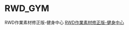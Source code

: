 # RWD_GYM
RWD作業素材修正版-健身中心
[RWD作業素材修正版-健身中心]([https://corly74.github.io/RWD_GYM/#](https://haleyhsieh.github.io/RWD_GYM/#))
